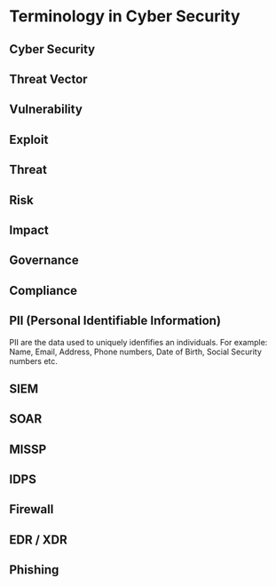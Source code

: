 # Terminology in Cyber Security

## Cyber Security

## Threat Vector

## Vulnerability 
## Exploit
## Threat
## Risk
## Impact
## Governance
## Compliance
## PII (Personal Identifiable Information)
PII are the data used to uniquely idenfifies an individuals.
For example: Name, Email, Address, Phone numbers, Date of Birth, Social Security numbers etc.
## SIEM
## SOAR
## MISSP
## IDPS
## Firewall
## EDR / XDR
## Phishing
